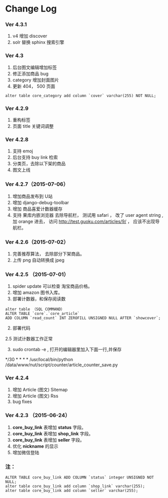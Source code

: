 Change Log
==========
### Ver 4.3.1
1. v4 增加 discover 
2. solr 替换 sphinx 搜索引擎


### Ver 4.3
1. 后台图文编辑增加标签 
2. 修正添加商品 bug
3. category 增加封面图片
4. 更新 404， 500 页面

```
alter table core_category add column `cover` varchar(255) NOT NULL;
```

### Ver 4.2.9
1. 重构标签
2. 页面 title 关键词调整

### Ver 4.2.8
1. 支持 emoj
2. 后台支持 buy link 检索
3. 分类页，去除以下架的商品
4. 图文上线

### Ver 4.2.7（2015-07-06）
1. 增加商品发布到 U站
2. 增加 django-debug-toolbar 
3. 增加 商品喜爱计数器缓存
4. 支持 果库内嵌浏览器 去除导航栏， 测试用 safari ， 改了 user agent  string , 加 orange 进去， 访问 http://test.guoku.com/articles/9/ ， 应该不出现导航栏。  

### Ver 4.2.6（2015-07-02）
1. 完善推荐算法， 去除部分下架商品。
2. 上传 png 自动转换成 jpeg

### Ver 4.2.5 （2015-07-01）
1. spider update 可以检查 淘宝商品价格。 
2. 增加 amazon 图书入库。
3. 部署计数器，和保存阅读数

```
alter table （SQL COMMAND）
ALTER TABLE `core`.`core_article` 
ADD COLUMN `read_count` INT ZEROFILL UNSIGNED NULL AFTER `showcover`;
```

2.  部署代码

2.5 测试计数器工作正常

3. sudo crontab -e   , 打开的编辑器里加入下面一行,并保存

*/30 * * * * /usr/local/bin/python /data/www/nut/script/counter/article_counter_save.py 

### Ver 4.2.4
1. 增加 Article (图文) Sitemap
2. 增加 Article (图文) Rss
3. bug fixes


### Ver 4.2.3 （2015-06-24）


1. **core_buy_link** 表增加 **status** 字段。
2. **core_buy_link** 表增加 **shop_link** 字段。
3. **core_buy_link** 表增加 **seller** 字段。
4. 优化 **nickname** 的显示 
5. 增加微信登陆


### 注：

```
ALTER TABLE core_buy_link ADD COLUMN `status` integer UNSIGNED NOT NULL;
alter table core_buy_link add column `shop_link` varchar(255);
alter table core_buy_link add column `seller` varchar(255);
```



